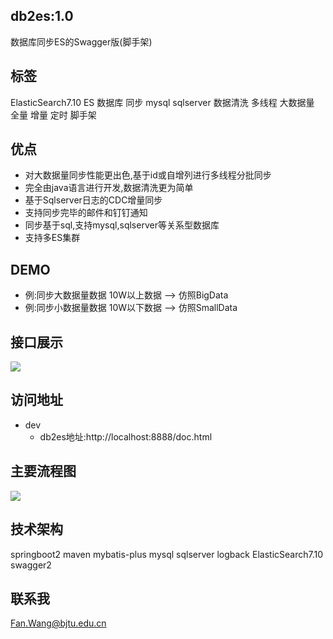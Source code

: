 ## db2es:1.0
数据库同步ES的Swagger版(脚手架)


## 标签
ElasticSearch7.10 ES 数据库 同步 mysql sqlserver 数据清洗 多线程 大数据量 全量 增量 定时 脚手架


## 优点
* 对大数据量同步性能更出色,基于id或自增列进行多线程分批同步
* 完全由java语言进行开发,数据清洗更为简单
* 基于Sqlserver日志的CDC增量同步
* 支持同步完毕的邮件和钉钉通知
* 同步基于sql,支持mysql,sqlserver等关系型数据库
* 支持多ES集群

## DEMO
* 例:同步大数据量数据  10W以上数据 --> 仿照BigData
* 例:同步小数据量数据  10W以下数据 --> 仿照SmallData



## 接口展示
![](images/img_1.jpg)




## 访问地址
* dev
  * db2es地址:http://localhost:8888/doc.html

## 主要流程图
![](images/img.png)


## 技术架构
springboot2 maven mybatis-plus mysql sqlserver logback ElasticSearch7.10 swagger2

## 联系我
Fan.Wang@bjtu.edu.cn



